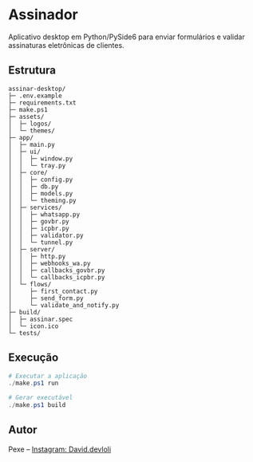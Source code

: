 # Assinador

Aplicativo desktop em Python/PySide6 para enviar formulários e validar assinaturas eletrônicas de clientes.

## Estrutura

```
assinar-desktop/
├─ .env.example
├─ requirements.txt
├─ make.ps1
├─ assets/
│  ├─ logos/
│  └─ themes/
├─ app/
│  ├─ main.py
│  ├─ ui/
│  │  ├─ window.py
│  │  └─ tray.py
│  ├─ core/
│  │  ├─ config.py
│  │  ├─ db.py
│  │  ├─ models.py
│  │  └─ theming.py
│  ├─ services/
│  │  ├─ whatsapp.py
│  │  ├─ govbr.py
│  │  ├─ icpbr.py
│  │  ├─ validator.py
│  │  └─ tunnel.py
│  ├─ server/
│  │  ├─ http.py
│  │  ├─ webhooks_wa.py
│  │  ├─ callbacks_govbr.py
│  │  └─ callbacks_icpbr.py
│  └─ flows/
│     ├─ first_contact.py
│     ├─ send_form.py
│     └─ validate_and_notify.py
├─ build/
│  ├─ assinar.spec
│  └─ icon.ico
└─ tests/
```

## Execução

```powershell
# Executar a aplicação
./make.ps1 run

# Gerar executável
./make.ps1 build
```

## Autor

Pexe – [Instagram: David.devloli](https://instagram.com/David.devloli)
